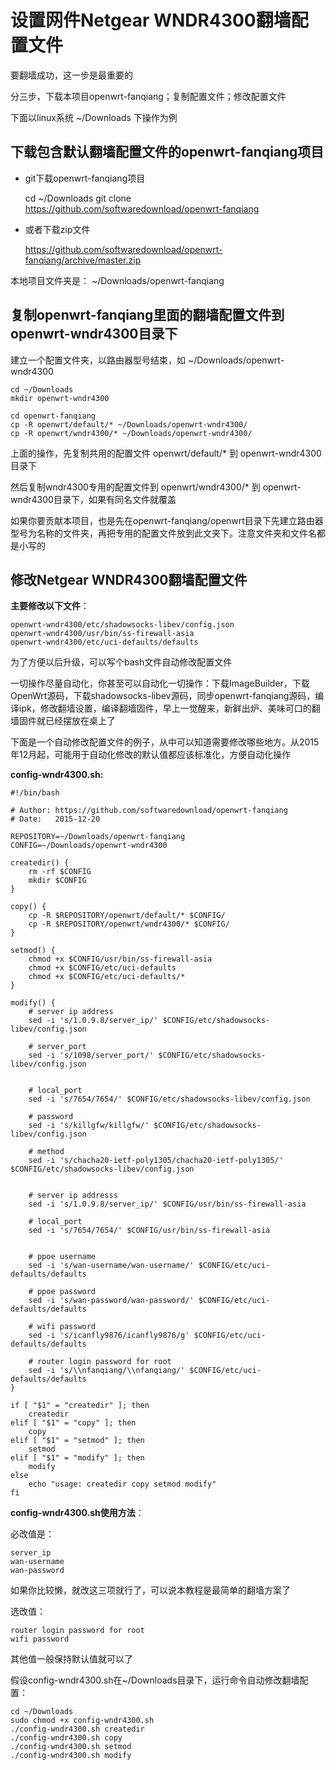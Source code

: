 设置网件Netgear WNDR4300翻墙配置文件
================================

要翻墙成功，这一步是最重要的

分三步，下载本项目openwrt-fanqiang；复制配置文件；修改配置文件

下面以linux系统 ~/Downloads 下操作为例

下载包含默认翻墙配置文件的openwrt-fanqiang项目
--------

- git下载openwrt-fanqiang项目

    cd ~/Downloads
    git clone https://github.com/softwaredownload/openwrt-fanqiang

- 或者下载zip文件

    https://github.com/softwaredownload/openwrt-fanqiang/archive/master.zip

本地项目文件夹是： ~/Downloads/openwrt-fanqiang

复制openwrt-fanqiang里面的翻墙配置文件到openwrt-wndr4300目录下
--------

建立一个配置文件夹，以路由器型号结束，如 ~/Downloads/openwrt-wndr4300

    cd ~/Downloads
    mkdir openwrt-wndr4300

    cd openwrt-fanqiang
    cp -R openwrt/default/* ~/Downloads/openwrt-wndr4300/
    cp -R openwrt/wndr4300/* ~/Downloads/openwrt-wndr4300/

上面的操作，先复制共用的配置文件 openwrt/default/* 到 openwrt-wndr4300目录下

然后复制wndr4300专用的配置文件到 openwrt/wndr4300/* 到 openwrt-wndr4300目录下，如果有同名文件就覆盖

如果你要贡献本项目，也是先在openwrt-fanqiang/openwrt目录下先建立路由器型号为名称的文件夹，再把专用的配置文件放到此文夹下。注意文件夹和文件名都是小写的

修改Netgear WNDR4300翻墙配置文件
--------

**主要修改以下文件**：

    openwrt-wndr4300/etc/shadowsocks-libev/config.json
    openwrt-wndr4300/usr/bin/ss-firewall-asia
    openwrt-wndr4300/etc/uci-defaults/defaults

为了方便以后升级，可以写个bash文件自动修改配置文件

一切操作尽量自动化，你甚至可以自动化一切操作：下载ImageBuilder，下载OpenWrt源码，下载shadowsocks-libev源码，同步openwrt-fanqiang源码，编译ipk，修改翻墙设置，编译翻墙固件，早上一觉醒来，新鲜出炉、美味可口的翻墙固件就已经摆放在桌上了

下面是一个自动修改配置文件的例子，从中可以知道需要修改哪些地方。从2015年12月起，可能用于自动化修改的默认值都应该标准化，方便自动化操作

**config-wndr4300.sh:**

    #!/bin/bash

    # Author: https://github.com/softwaredownload/openwrt-fanqiang
    # Date:   2015-12-20

    REPOSITORY=~/Downloads/openwrt-fanqiang
    CONFIG=~/Downloads/openwrt-wndr4300

    createdir() {
        rm -rf $CONFIG
        mkdir $CONFIG
    }

    copy() {
        cp -R $REPOSITORY/openwrt/default/* $CONFIG/
        cp -R $REPOSITORY/openwrt/wndr4300/* $CONFIG/
    }

    setmod() {
        chmod +x $CONFIG/usr/bin/ss-firewall-asia
        chmod +x $CONFIG/etc/uci-defaults
        chmod +x $CONFIG/etc/uci-defaults/*
    }

    modify() {
        # server ip address
        sed -i 's/1.0.9.8/server_ip/' $CONFIG/etc/shadowsocks-libev/config.json

        # server_port
        sed -i 's/1098/server_port/' $CONFIG/etc/shadowsocks-libev/config.json


        # local_port
        sed -i 's/7654/7654/' $CONFIG/etc/shadowsocks-libev/config.json

        # password
        sed -i 's/killgfw/killgfw/' $CONFIG/etc/shadowsocks-libev/config.json

        # method
        sed -i 's/chacha20-ietf-poly1305/chacha20-ietf-poly1305/' $CONFIG/etc/shadowsocks-libev/config.json


        # server ip addresss
        sed -i 's/1.0.9.8/server_ip/' $CONFIG/usr/bin/ss-firewall-asia

        # local_port
        sed -i 's/7654/7654/' $CONFIG/usr/bin/ss-firewall-asia


        # ppoe username
        sed -i 's/wan-username/wan-username/' $CONFIG/etc/uci-defaults/defaults

        # ppoe password
        sed -i 's/wan-password/wan-password/' $CONFIG/etc/uci-defaults/defaults

        # wifi password
        sed -i 's/icanfly9876/icanfly9876/g' $CONFIG/etc/uci-defaults/defaults

        # router login password for root
        sed -i 's/\\nfanqiang/\\nfanqiang/' $CONFIG/etc/uci-defaults/defaults
    }

    if [ "$1" = "createdir" ]; then
        createdir
    elif [ "$1" = "copy" ]; then
        copy
    elif [ "$1" = "setmod" ]; then
        setmod
    elif [ "$1" = "modify" ]; then
        modify
    else
        echo "usage: createdir copy setmod modify"
    fi

**config-wndr4300.sh使用方法**：

必改值是：

    server_ip
    wan-username
    wan-password

如果你比较懒，就改这三项就行了，可以说本教程是最简单的翻墙方案了

选改值：

    router login password for root
    wifi password

其他值一般保持默认值就可以了

假设config-wndr4300.sh在~/Downloads目录下，运行命令自动修改翻墙配置：

    cd ~/Downloads
    sudo chmod +x config-wndr4300.sh
    ./config-wndr4300.sh createdir
    ./config-wndr4300.sh copy
    ./config-wndr4300.sh setmod
    ./config-wndr4300.sh modify